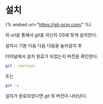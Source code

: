# 설치

{% embed url="https://git-scm.com/" %}

위 url을 통해서 git을 자신의 OS에 맞게 설치한다.

설치시 기본 다음 다음 다음을 눌러설치 후&#x20;

터미널에서 설치 완료가 되었는지 버전을 확인한다.

```bash
git --version
```

또는

```bash
git -v
```

설치가 완료되었다면 git 의 버전이 나타난다.
